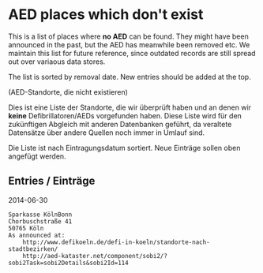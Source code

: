 AED places which don't exist
============================

This is a list of places where **no AED** can be found. They
might have been announced in the past, but the AED has meanwhile
been removed etc. We maintain this list for future reference,
since outdated records are still spread out over variaous data
stores.

The list is sorted by removal date. New entries should be added
at the top.

(AED-Standorte, die nicht existieren)

Dies ist eine Liste der Standorte, die wir überprüft haben und
an denen wir **keine** Defibrillatoren/AEDs vorgefunden haben. Diese
Liste wird für den zukünftigen Abgleich mit anderen Datenbanken
geführt, da veraltete Datensätze über andere Quellen noch immer
in Umlauf sind.

Die Liste ist nach Eintragungsdatum sortiert. Neue Einträge sollen
oben angefügt werden.

## Entries / Einträge

2014-06-30

	Sparkasse KölnBonn
	Chorbuschstraße 41
	50765 Köln
	As announced at:
		http://www.defikoeln.de/defi-in-koeln/standorte-nach-stadtbezirken/
		http://aed-kataster.net/component/sobi2/?sobi2Task=sobi2Details&sobi2Id=114

